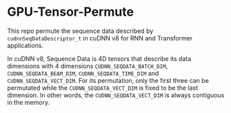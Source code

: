 # GPU-Tensor-Permute
This repo permute the sequence data described by `cudnnSeqDataDescriptor_t` in cuDNN v8 for RNN and Transformer applications. 

In cuDNN v8, Sequence Data is 4D tensors that describe its data dimensions with 4 dimensions `CUDNN_SEQDATA_BATCH_DIM`, `CUDNN_SEQDATA_BEAM_DIM`, `CUDNN_SEQDATA_TIME_DIM` and `CUDNN_SEQDATA_VECT_DIM`. For its permutation, only the first three can be permutated while the `CUDNN_SEQDATA_VECT_DIM` is fixed to be the last dimension. In other words, the `CUDNN_SEQDATA_VECT_DIM` is always contiguous in the memory. 

